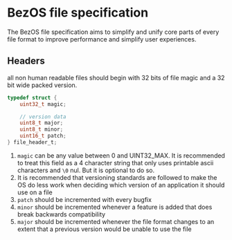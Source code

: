 # BezOS file specification

The BezOS file specification aims to simplify and unify core parts of every file format to improve performance and simplify user experiences.

## Headers

all non human readable files should begin with 32 bits of file magic and a 32 bit wide packed version.

```c
typedef struct {
    uint32_t magic;

    // version data
    uint8_t major;
    uint8_t minor;
    uint16_t patch;
} file_header_t;
```

1. `magic` can be any value between 0 and UINT32_MAX. It is recommended to treat this field as a 4 character string that only uses printable ascii characters and `\0` nul. But it is optional to do so.
2. It is recommended that versioning standards are followed to make the OS do less work when deciding which version of an application it should use on a file
3. `patch` should be incremented with every bugfix
4. `minor` should be incremented whenever a feature is added that does break backwards compatibility
5. `major` should be incremented whenever the file format changes to an extent that a previous version would be unable to use the file
